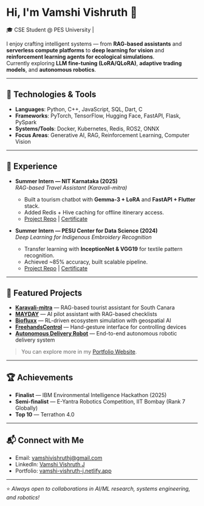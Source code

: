 # Hi, I'm Vamshi Vishruth 👋

🎓 CSE Student @ PES University | 

I enjoy crafting intelligent systems — from **RAG-based assistants** and **serverless compute platforms** to **deep learning for vision** and **reinforcement learning agents for ecological simulations**.  
Currently exploring **LLM fine-tuning (LoRA/QLoRA)**, **adaptive trading models**, and **autonomous robotics**.

---

## 🔧 Technologies & Tools

- **Languages**: Python, C++, JavaScript, SQL, Dart, C  
- **Frameworks**: PyTorch, TensorFlow, Hugging Face, FastAPI, Flask, PySpark  
- **Systems/Tools**: Docker, Kubernetes, Redis, ROS2, ONNX  
- **Focus Areas**: Generative AI, RAG, Reinforcement Learning, Computer Vision

---

## 💼 Experience

- **Summer Intern — NIT Karnataka (2025)**  
  *RAG-based Travel Assistant (Karavali-mitra)*  
  - Built a tourism chatbot with **Gemma-3 + LoRA** and **FastAPI + Flutter** stack.  
  - Added Redis + Hive caching for offline itinerary access.  
  - [Project Repo](https://github.com/RandomForestPanda/Karavali-mitra) | [Certificate](https://drive.google.com/file/d/1sdneKO0sWCQLBp2S8RAUlcpxUFkXdacV/view?usp=sharing)

- **Summer Intern — PESU Center for Data Science (2024)**  
  *Deep Learning for Indigenous Embroidery Recognition*  
  - Transfer learning with **InceptionNet & VGG19** for textile pattern recognition.  
  - Achieved ~85% accuracy, built scalable pipeline.  
  - [Project Repo](https://github.com/RandomForestPanda/Stitch-detection) | [Certificate](https://drive.google.com/file/d/1Yds_WThuNYpwAsPZdO_q66YLMrLV4-_8/view?usp=sharing)

---

## 🚀 Featured Projects

- **[Karavali-mitra](https://github.com/RandomForestPanda/Karavali-mitra)** — RAG-based tourist assistant for South Canara  
- **[MAYDAY](https://github.com/RandomForestPanda/MAYDAY)** — AI pilot assistant with RAG-based checklists  
- **[Biofluxx](https://github.com/RandomForestPanda/biofluxx)** — RL-driven ecosystem simulation with geospatial AI  
- **[FreehandsControl](https://github.com/RandomForestPanda/freehandscontrol)** — Hand-gesture interface for controlling devices  
- **[Autonomous Delivery Robot](https://github.com/RandomForestPanda/autonomous-delivery-robot)** — End-to-end autonomous robotic delivery system  

> You can explore more in my [Portfolio Website](https://vamshi-vishruth-j.netlify.app).

---

## 🏆 Achievements

- **Finalist** — IBM Environmental Intelligence Hackathon (2025)  
- **Semi-finalist** — E-Yantra Robotics Competition, IIT Bombay (Rank 7 Globally)  
- **Top 10** — Terrathon 4.0  

---

## 📬 Connect with Me

- Email: [vamshivishruthj@gmail.com](mailto:vamshivishruthj@gmail.com)  
- LinkedIn: [Vamshi Vishruth J](https://linkedin.com/in/vamshi-vishruth-j)  
- Portfolio: [vamshi-vishruth-j.netlify.app](https://vamshi-vishruth-j.netlify.app)  

---

⭐️ *Always open to collaborations in AI/ML research, systems engineering, and robotics!*
